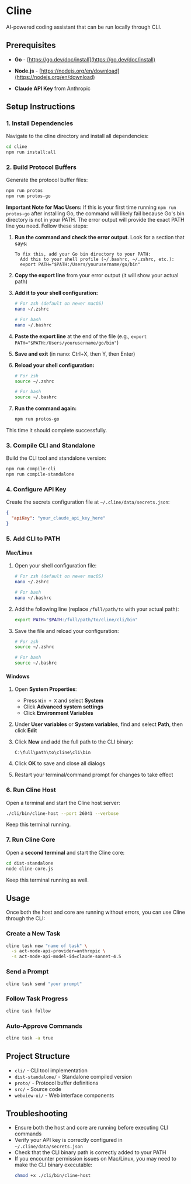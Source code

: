 # Cline

AI-powered coding assistant that can be run locally through CLI.

## Prerequisites

- **Go** - [https://go.dev/doc/install](https://go.dev/doc/install)

- **Node.js** - [https://nodejs.org/en/download](https://nodejs.org/en/download)
- **Claude API Key** from Anthropic

## Setup Instructions

### 1. Install Dependencies

Navigate to the cline directory and install all dependencies:

```bash
cd cline
npm run install:all
```

### 2. Build Protocol Buffers

Generate the protocol buffer files:

```bash
npm run protos
npm run protos-go
```

**Important Note for Mac Users:** If this is your first time running `npm run protos-go` after installing Go, the command will likely fail because Go's bin directory is not in your PATH. The error output will provide the exact PATH line you need. Follow these steps:

1. **Run the command and check the error output**. Look for a section that says:
   ```
   To fix this, add your Go bin directory to your PATH:
     Add this to your shell profile (~/.bashrc, ~/.zshrc, etc.):
     export PATH="$PATH:/Users/yourusername/go/bin"
   ```

2. **Copy the export line** from your error output (it will show your actual path)

3. **Add it to your shell configuration:**
   ```bash
   # For zsh (default on newer macOS)
   nano ~/.zshrc
   
   # For bash
   nano ~/.bashrc
   ```

4. **Paste the export line** at the end of the file (e.g., `export PATH="$PATH:/Users/yourusername/go/bin"`)

5. **Save and exit** (in nano: Ctrl+X, then Y, then Enter)

6. **Reload your shell configuration:**
   ```bash
   # For zsh
   source ~/.zshrc
   
   # For bash
   source ~/.bashrc
   ```

7. **Run the command again:**
   ```bash
   npm run protos-go
   ```

This time it should complete successfully.

### 3. Compile CLI and Standalone

Build the CLI tool and standalone version:

```bash
npm run compile-cli
npm run compile-standalone
```

### 4. Configure API Key

Create the secrets configuration file at `~/.cline/data/secrets.json`:

```json
{
  "apiKey": "your_claude_api_key_here"
}
```

### 5. Add CLI to PATH

#### Mac/Linux

1. Open your shell configuration file:
   ```bash
   # For zsh (default on newer macOS)
   nano ~/.zshrc
   
   # For bash
   nano ~/.bashrc
   ```

2. Add the following line (replace `/full/path/to` with your actual path):
   ```bash
   export PATH="$PATH:/full/path/to/cline/cli/bin"
   ```

3. Save the file and reload your configuration:
   ```bash
   # For zsh
   source ~/.zshrc
   
   # For bash
   source ~/.bashrc
   ```

#### Windows

1. Open **System Properties**:
   - Press `Win + X` and select **System**
   - Click **Advanced system settings**
   - Click **Environment Variables**

2. Under **User variables** or **System variables**, find and select **Path**, then click **Edit**

3. Click **New** and add the full path to the CLI binary:
   ```
   C:\full\path\to\cline\cli\bin
   ```

4. Click **OK** to save and close all dialogs

5. Restart your terminal/command prompt for changes to take effect

### 6. Run Cline Host

Open a terminal and start the Cline host server:

```bash
./cli/bin/cline-host --port 26041 --verbose
```

Keep this terminal running.

### 7. Run Cline Core

Open a **second terminal** and start the Cline core:

```bash
cd dist-standalone
node cline-core.js
```

Keep this terminal running as well.

## Usage

Once both the host and core are running without errors, you can use Cline through the CLI:

### Create a New Task

```bash
cline task new "name of task" \
  -s act-mode-api-provider=anthropic \
  -s act-mode-api-model-id=claude-sonnet-4.5
```

### Send a Prompt

```bash
cline task send "your prompt"
```

### Follow Task Progress

```bash
cline task follow
```

### Auto-Approve Commands

```bash
cline task -a true
```

## Project Structure

- `cli/` - CLI tool implementation
- `dist-standalone/` - Standalone compiled version
- `proto/` - Protocol buffer definitions
- `src/` - Source code
- `webview-ui/` - Web interface components

## Troubleshooting

- Ensure both the host and core are running before executing CLI commands
- Verify your API key is correctly configured in `~/.cline/data/secrets.json`
- Check that the CLI binary path is correctly added to your PATH
- If you encounter permission issues on Mac/Linux, you may need to make the CLI binary executable:
  ```bash
  chmod +x ./cli/bin/cline-host
  ```
